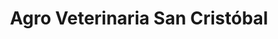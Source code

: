 ---
title: "Agro Veterinaria San Cristóbal"
url: /san-cristobal/agro-veterinaria-san-cristobal/
shop: Tiere
---
